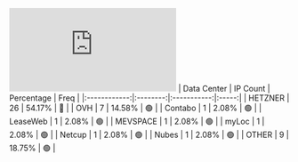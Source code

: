 ![Diagramm](https://github.com/obajay/StateSync-snapshots/blob/main/Projects/Jackal/1/README.md)
| Data Center | IP Count | Percentage | Freq |
|:------------:|:--------:|:-----------:|:-----:|
| HETZNER | 26 | 54.17% | 🔴 |
| OVH | 7 | 14.58% | 🟢 |
| Contabo | 1 | 2.08% | 🟢 |
| LeaseWeb | 1 | 2.08% | 🟢 |
| MEVSPACE | 1 | 2.08% | 🟢 |
| myLoc | 1 | 2.08% | 🟢 |
| Netcup | 1 | 2.08% | 🟢 |
| Nubes | 1 | 2.08% | 🟢 |
| OTHER | 9 | 18.75% | 🟢 |